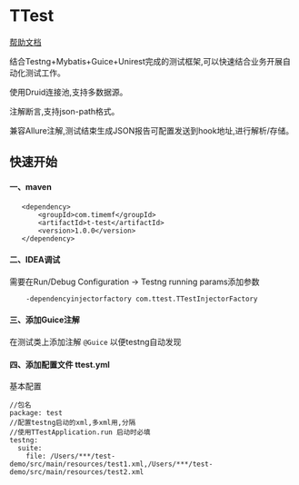# TTest
[帮助文档](https://www.yuque.com/aywcrg/gsym2g/bc3zi3)
   
结合Testng+Mybatis+Guice+Unirest完成的测试框架,可以快速结合业务开展自动化测试工作。

使用Druid连接池,支持多数据源。

注解断言,支持json-path格式。

兼容Allure注解,测试结束生成JSON报告可配置发送到hook地址,进行解析/存储。

## 快速开始

#### 一、maven
```
   <dependency>
       <groupId>com.timemf</groupId>
       <artifactId>t-test</artifactId>
       <version>1.0.0</version>
   </dependency> 
```

#### 二、IDEA调试

需要在Run/Debug Configuration -> Testng running params添加参数

```
    -dependencyinjectorfactory com.ttest.TTestInjectorFactory
```

#### 三、添加Guice注解

在测试类上添加注解 `@Guice` 以便testng自动发现

#### 四、添加配置文件 ttest.yml

基本配置
```
//包名
package: test 
//配置testng启动的xml,多xml用,分隔
//使用TTestApplication.run 启动时必填
testng:
  suite:
    file: /Users/***/test-demo/src/main/resources/test1.xml,/Users/***/test-demo/src/main/resources/test2.xml
```